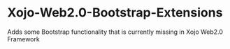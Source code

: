 # Xojo-Web2.0-Bootstrap-Extensions
Adds some Bootstrap functionality that is currently missing in Xojo Web2.0 Framework
